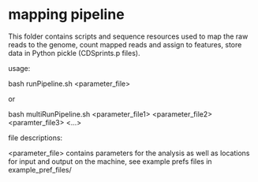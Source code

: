 # mapping pipeline

This folder contains scripts and sequence resources used to map the raw reads to the genome, count mapped reads and assign to features, store data in Python pickle (CDSprints.p files).

usage:

bash runPipeline.sh <parameter_file>

or

bash multiRunPipeline.sh <parameter_file1> <parameter_file2> <paramter_file3> <...>

file descriptions:

<parameter_file> contains parameters for the analysis as well as locations for input and output on the machine, see example prefs files in example_pref_files/